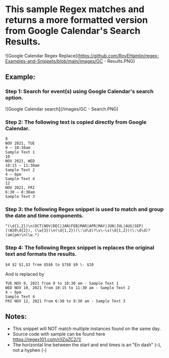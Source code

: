# This sample Regex matches and returns a more formatted version from Google Calendar's Search Results.  

![Google Calendar Regex Replace](https://github.com/RoyEHamlin/regex-Examples-and-Snippets/blob/main/images/GC - Results.PNG)

## Example: 
### Step 1: Search for event(s) using Google Calendar's search option.
![Google Calendar search](/images/GC - Search.PNG)

### Step 2: The following text is copied directly from Google Calendar.

```
9
NOV 2021, TUE
9 – 10:30am
Sample Text 1
10
NOV 2021, WED
10:15 – 11:30am
Sample Text 2
4 – 6pm
Sample Text 4
12
NOV 2021, FRI
6:30 – 8:30am
Sample Text 3
```

### Step 3: the following Regex snippet is used to match and group the date and time components.
```
^(\d{1,2})\n(OCT|NOV|DEC|JAN|FEB|MAR|APR|MAY|JUN|JUL|AUG|SEP)(\W20\d{2}), (\w{3})\n(\d{1,2})(\:\d\d)?\s\–\s(\d{1,2})(\:\d\d)?(am|pm)\n(\w.*)
```

### Step 4: The following Regex snippet is replaces the original text and formats the results.
```
$4 $2 $1,$3 from $5$6 to $7$8 $9 \- $10
```

And is replaced by
```
TUE NOV 9, 2021 from 9 to 10:30 am - Sample Text 1
WED NOV 10, 2021 from 10:15 to 11:30 am - Sample Text 2
4 – 6pm
Sample Text 4
FRI NOV 12, 2021 from 6:30 to 8:30 am - Sample Text 3
```

## Notes: 
* This snippet will NOT match multiple instances found on the same day.
* Source code with sample can be found here https://regex101.com/r/IZqZC2/1/
* The horizontal line between the start and end times is an "En dash" (&ndash;), not a hyphen (&#045;)
